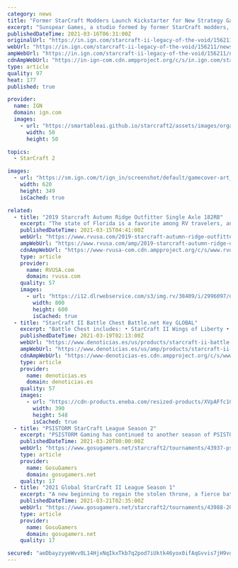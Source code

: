 ```yaml
---
category: news
title: "Former StarCraft Modders Launch Kickstarter for New Strategy Game"
excerpt: "Sunspear Games, a studio formed by former StarCraft modders, has launched a Kickstarter campaign for its own real-time strategy game. Titled Immortal: Gates of Pyre, the campaign has surpassed its ..."
publishedDateTime: 2021-03-16T06:31:00Z
originalUrl: "https://in.ign.com/starcraft-ii-legacy-of-the-void/156211/news/former-starcraft-modders-launch-kickstarter-for-new-strategy-game"
webUrl: "https://in.ign.com/starcraft-ii-legacy-of-the-void/156211/news/former-starcraft-modders-launch-kickstarter-for-new-strategy-game"
ampWebUrl: "https://in.ign.com/starcraft-ii-legacy-of-the-void/156211/news/former-starcraft-modders-launch-kickstarter-for-new-strategy-game?amp=1"
cdnAmpWebUrl: "https://in-ign-com.cdn.ampproject.org/c/s/in.ign.com/starcraft-ii-legacy-of-the-void/156211/news/former-starcraft-modders-launch-kickstarter-for-new-strategy-game?amp=1"
type: article
quality: 97
heat: 177
published: true

provider:
  name: IGN
  domain: ign.com
  images:
    - url: "https://smartableai.github.io/starcraft2/assets/images/organizations/ign.com-50x50.jpg"
      width: 50
      height: 50

topics:
  - StarCraft 2

images:
  - url: "https://sm.ign.com/t/ign_in/screenshot/default/gamecover-art_nka4.620.jpg"
    width: 620
    height: 349
    isCached: true

related:
  - title: "2019 Starcraft Autumn Ridge Outfitter Single Axle 182RB"
    excerpt: "The state of Florida is a favorite among RV travelers, and it isn’t hard to understand why. Snowbirds flock to The Sunshine State in the winter months, and many full-time RVers choose Florida as their domicile state because of the legal perks like no ..."
    publishedDateTime: 2021-03-15T04:41:00Z
    webUrl: "https://www.rvusa.com/2019-starcraft-autumn-ridge-outfitter-single-axle-182rb-travel-trailer-2996097"
    ampWebUrl: "https://www.rvusa.com/amp/2019-starcraft-autumn-ridge-outfitter-single-axle-182rb-travel-trailer-2996097"
    cdnAmpWebUrl: "https://www-rvusa-com.cdn.ampproject.org/c/s/www.rvusa.com/amp/2019-starcraft-autumn-ridge-outfitter-single-axle-182rb-travel-trailer-2996097"
    type: article
    provider:
      name: RVUSA.com
      domain: rvusa.com
    quality: 57
    images:
      - url: "https://i12.dlrwebservice.com/s3/img.rv/38409/i/2996097/o/1_38409_2996097_120525163.jpg"
        width: 800
        height: 600
        isCached: true
  - title: "StarCraft II Battle Chest Battle.net Key GLOBAL"
    excerpt: "Battle Chest includes: • StarCraft II Wings of Liberty • StarCraft II Heart of the Swarm Expansion Starcraft II:"
    publishedDateTime: 2021-03-19T02:13:00Z
    webUrl: "https://www.denoticias.es/us/products/starcraft-ii-battle-chest-battlenet-key-global.html"
    ampWebUrl: "https://www.denoticias.es/us/amp/products/starcraft-ii-battle-chest-battlenet-key-global.html"
    cdnAmpWebUrl: "https://www-denoticias-es.cdn.ampproject.org/c/s/www.denoticias.es/us/amp/products/starcraft-ii-battle-chest-battlenet-key-global.html"
    type: article
    provider:
      name: denoticias.es
      domain: denoticias.es
    quality: 57
    images:
      - url: "https://cdn-products.eneba.com/resized-products/XVpAFfc1GBNazQ6DVlBENYDzcZn-gCBY0WaS2U7asvs_390x400_1x-0.jpeg"
        width: 390
        height: 548
        isCached: true
  - title: "PSISTORM StarCraft League Season 2"
    excerpt: "PSISTORM Gaming has continued to another season of PSISTORM StarCraft League it will be conducted in the Philippines show support to StarCraft 2 in the Philippines. The season 2 are now open for not only the Filipinos but for the players all over."
    publishedDateTime: 2021-03-20T00:00:00Z
    webUrl: "https://www.gosugamers.net/starcraft2/tournaments/43937-psistorm-starcraft-league-season-2"
    type: article
    provider:
      name: GosuGamers
      domain: gosugamers.net
    quality: 17
  - title: "2021 Global StarCraft II League Season 1"
    excerpt: "A new beginning to regain the stolen throne, a fierce battle unchanged this year. GSL 's league system has been changed from this year to a Code S 16 round from Code A 16 round . -The Code S Round of 16 Group Stage begins with 8 players who won the Code A ..."
    publishedDateTime: 2021-03-21T02:35:00Z
    webUrl: "https://www.gosugamers.net/starcraft2/tournaments/43988-2021-global-starcraft-ii-league-season-1"
    type: article
    provider:
      name: GosuGamers
      domain: gosugamers.net
    quality: 17

secured: "aeDbayzyyeWvv0L14HjxNqIkxTkb7q2pod7iUktk46yox0ifAqGvvis7jH9vowFVHSeYEscNcmZm5iEMGmyE+19X2O9ghcxPB8qa/UVXqzMs1Ezg4hcWLIvK3tY3wNCPvXP7Lq7GxbrmVRwhmgy3Nu86fFc/7P+W/gTU7+AF/1rAhHROYbzExbp2mqvWGBkqyppNyrFVY3WOgq5zZZNpW2rtMzU4yw+pTts4/cYccRcz//bZggzlHaloOOHTn4pEGuqaXD5RN+M4mZDxZMKoMs8cGSrSQCJ8ruel+s0U9NuvwxK7RFJhdcTY4/6SiLY47pF/lpNaivwIRiLn1wSWohv2/Zd0NrvoD/sn9PvYq5k=;4FO4XeWrDhg9/boUNHtRWA=="
---
```


